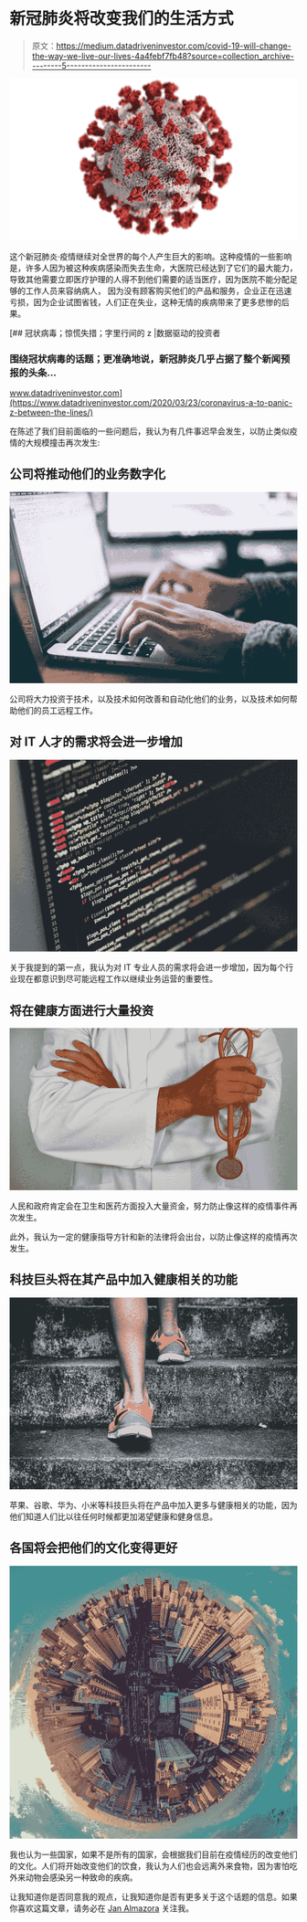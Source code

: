 # 新冠肺炎将改变我们的生活方式

> 原文：<https://medium.datadriveninvestor.com/covid-19-will-change-the-way-we-live-our-lives-4a4febf7fb48?source=collection_archive---------5----------------------->

![](img/bf4667e7605ced150b2cd30954275fe0.png)

这个新冠肺炎·疫情继续对全世界的每个人产生巨大的影响。这种疫情的一些影响是，许多人因为被这种疾病感染而失去生命，大医院已经达到了它们的最大能力，导致其他需要立即医疗护理的人得不到他们需要的适当医疗，因为医院不能分配足够的工作人员来容纳病人， 因为没有顾客购买他们的产品和服务，企业正在迅速亏损，因为企业试图省钱，人们正在失业，这种无情的疾病带来了更多悲惨的后果。

[](https://www.datadriveninvestor.com/2020/03/23/coronavirus-a-to-panic-z-between-the-lines/) [## 冠状病毒；惊慌失措；字里行间的 z |数据驱动的投资者

### 围绕冠状病毒的话题；更准确地说，新冠肺炎几乎占据了整个新闻预报的头条…

www.datadriveninvestor.com](https://www.datadriveninvestor.com/2020/03/23/coronavirus-a-to-panic-z-between-the-lines/) 

在陈述了我们目前面临的一些问题后，我认为有几件事迟早会发生，以防止类似疫情的大规模撞击再次发生:

## 公司将推动他们的业务数字化

![](img/6aff300101fceff27d16a566c0f4a544.png)

公司将大力投资于技术，以及技术如何改善和自动化他们的业务，以及技术如何帮助他们的员工远程工作。

## 对 IT 人才的需求将会进一步增加

![](img/e0e998cb902a83fa8f5dddc49a530027.png)

关于我提到的第一点，我认为对 IT 专业人员的需求将会进一步增加，因为每个行业现在都意识到尽可能远程工作以继续业务运营的重要性。

## 将在健康方面进行大量投资

![](img/3e08078ac9cc303bb87909d80b7a672f.png)

人民和政府肯定会在卫生和医药方面投入大量资金，努力防止像这样的疫情事件再次发生。

此外，我认为一定的健康指导方针和新的法律将会出台，以防止像这样的疫情再次发生。

## 科技巨头将在其产品中加入健康相关的功能

![](img/17b7f7a5ad7592f230fe3a2797c3a9bc.png)

苹果、谷歌、华为、小米等科技巨头将在产品中加入更多与健康相关的功能，因为他们知道人们比以往任何时候都更加渴望健康和健身信息。

## 各国将会把他们的文化变得更好

![](img/67a41ecb1848be12997eb255f8ed2c60.png)

我也认为一些国家，如果不是所有的国家，会根据我们目前在疫情经历的改变他们的文化。人们将开始改变他们的饮食，我认为人们也会远离外来食物，因为害怕吃外来动物会感染另一种致命的疾病。

让我知道你是否同意我的观点，让我知道你是否有更多关于这个话题的信息。如果你喜欢这篇文章，请务必在 [Jan Almazora](https://medium.com/u/c74bb2ab0a0f?source=post_page-----4a4febf7fb48--------------------------------) 关注我。